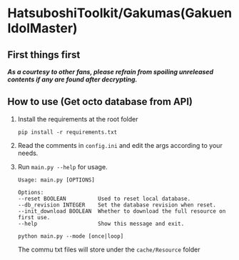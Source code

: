 # HatsuboshiToolkit/Gakumas(Gakuen IdolMaster)

## First things first

***As a courtesy to other fans, please refrain from spoiling unreleased contents if any are found after decrypting.***

## How to use (Get octo database from API)

1. Install the requirements at the root folder
    ```
    pip install -r requirements.txt
    ```

2. Read the comments in `config.ini` and edit the args according to your needs.  
   
3. Run `main.py --help` for usage.
    ```
    Usage: main.py [OPTIONS]

    Options:
    --reset BOOLEAN          Used to reset local database.
    --db_revision INTEGER    Set the database revision when reset.
    --init_download BOOLEAN  Whether to download the full resource on first use.
    --help                   Show this message and exit.
    ```
    ```
    python main.py --mode [once|loop]
    ```
    The commu txt files will store under the `cache/Resource` folder
